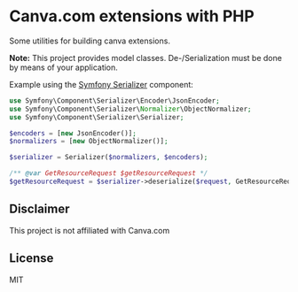# Canva.com extensions with  PHP

Some utilities for building canva extensions.

**Note:** This project provides model classes. De-/Serialization must be done by means of your application.

Example using the [Symfony Serializer](https://symfony.com/doc/current/components/serializer.html) component:

```php
use Symfony\Component\Serializer\Encoder\JsonEncoder;
use Symfony\Component\Serializer\Normalizer\ObjectNormalizer;
use Symfony\Component\Serializer\Serializer;

$encoders = [new JsonEncoder()];
$normalizers = [new ObjectNormalizer()];

$serializer = Serializer($normalizers, $encoders);

/** @var GetResourceRequest $getResourceRequest */
$getResourceRequest = $serializer->deserialize($request, GetResourceRequest::class, 'json');
```

## Disclaimer

This project is not affiliated with Canva.com

## License

MIT
